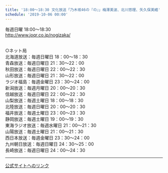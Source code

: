```yaml
---
title: '18:00～18:30 文化放送「乃木坂46の『の』」梅澤美波、北川悠理、矢久保美緒'
schedule: '2019-10-06 00:00'
---
```


<div id="detailBody"> <p>  毎週日曜 18:00～18:30  <br/>  <a href="http://www.joqr.co.jp/nogizaka/" target="_blank" title="http://www.joqr.co.jp/nogizaka/">   http://www.joqr.co.jp/nogizaka/  </a> </p> <p>  <br/>  &cir;ネット局  <br/>  北海道放送：毎週日曜日 18：00～18：30  <br/>  青森放送：毎週日曜日 21：30～22：00  <br/>  秋田放送：毎週日曜日 22：00～22：30  <br/>  山形放送：毎週日曜日 21：30～22：00  <br/>  ラジオ福島：毎週金曜日 23：30～24：00  <br/>  新潟放送：毎週月曜日 20：00～20：30  <br/>  信越放送：毎週日曜日 22：00～22：30  <br/>  山梨放送：毎週土曜日 18：00～18：30  <br/>  北陸放送：毎週日曜日 20：00～20：30  <br/>  福井放送：毎週土曜日 23：00～23：30  <br/>  静岡放送：毎週土曜日 19：00～19：30  <br/>  東海ラジオ放送：毎週水曜日 21：00～21：30  <br/>  山陽放送：毎週土曜日 21：00～21：30  <br/>  西日本放送：毎週金曜日 23：30～24：00  <br/>  九州朝日放送：毎週日曜日 24：30～25：00  <br/>  長崎放送：毎週日曜日 24：00～24：30 </p></div>

---
[公式サイトへのリンク]('http://www.nogizaka46.com/schedule/2019/10/052658.php?member=mio-yakubo&category=&monthly=201910')